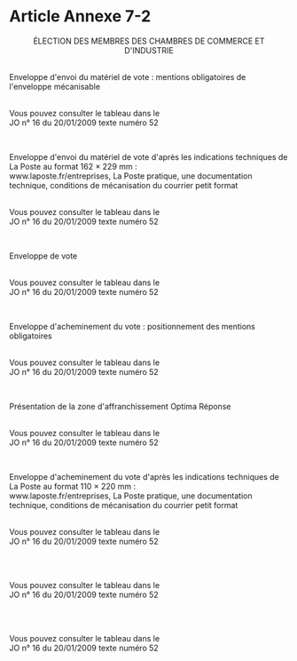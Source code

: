 # Article Annexe 7-2

<div align='center'> 					ÉLECTION DES MEMBRES DES CHAMBRES DE COMMERCE ET D'INDUSTRIE</div><p><br/> 					Enveloppe d'envoi du matériel de vote : mentions obligatoires de l'enveloppe mécanisable<br/></p><p><br/> 					 						Vous pouvez consulter le tableau dans le <br/>JO 						n° 16 du 20/01/2009 texte numéro 52<br/></p><p><br/></p><p> 					Enveloppe d'envoi du matériel de vote d'après les indications techniques de La Poste au format 162 × 229 mm :<br/> 					www.laposte.fr/entreprises, La Poste pratique, une documentation technique, conditions de mécanisation du courrier petit format<br/></p><p><br/> 					 						Vous pouvez consulter le tableau dans le <br/>JO 						n° 16 du 20/01/2009 texte numéro 52<br/></p><p><br/></p><p> 					Enveloppe de vote<br/></p><p><br/> 					 						Vous pouvez consulter le tableau dans le <br/>JO 						n° 16 du 20/01/2009 texte numéro 52<br/></p><p><br/></p><p> 					Enveloppe d'acheminement du vote : positionnement des mentions obligatoires<br/></p><p><br/> 					 						Vous pouvez consulter le tableau dans le <br/>JO 						n° 16 du 20/01/2009 texte numéro 52<br/></p><p><br/></p><p> 					Présentation de la zone d'affranchissement Optima Réponse<br/></p><p><br/> 					 						Vous pouvez consulter le tableau dans le <br/>JO 						n° 16 du 20/01/2009 texte numéro 52<br/></p><p><br/></p><p> 					Enveloppe d'acheminement du vote d'après les indications techniques de La Poste au format 110 × 220 mm :<br/> 					www.laposte.fr/entreprises, La Poste pratique, une documentation technique, conditions de mécanisation du courrier petit format<br/></p><p><br/> 					 						Vous pouvez consulter le tableau dans le <br/>JO 						n° 16 du 20/01/2009 texte numéro 52<br/></p><p><br/></p><p><br/> 					 						Vous pouvez consulter le tableau dans le <br/>JO 						n° 16 du 20/01/2009 texte numéro 52<br/></p><p><br/></p><p><br/> 					 						Vous pouvez consulter le tableau dans le <br/>JO 						n° 16 du 20/01/2009 texte numéro 52<br/></p><p><br/></p>